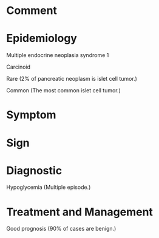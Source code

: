 # Comment

# Epidemiology

Multiple endocrine neoplasia syndrome 1

Carcinoid

Rare
(2% of pancreatic neoplasm is islet cell tumor.)

Common
(The most common islet cell tumor.)

# Symptom

# Sign

# Diagnostic

Hypoglycemia
(Multiple episode.)

# Treatment and Management

Good prognosis
(90% of cases are benign.)
